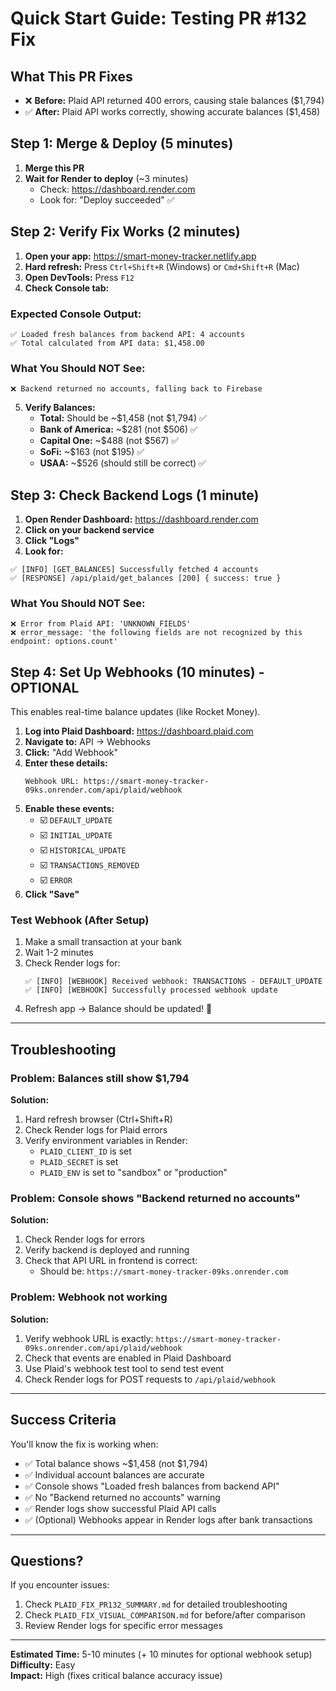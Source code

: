 # Quick Start Guide: Testing PR #132 Fix

## What This PR Fixes
- ❌ **Before:** Plaid API returned 400 errors, causing stale balances ($1,794)
- ✅ **After:** Plaid API works correctly, showing accurate balances ($1,458)

## Step 1: Merge & Deploy (5 minutes)

1. **Merge this PR**
2. **Wait for Render to deploy** (~3 minutes)
   - Check: https://dashboard.render.com
   - Look for: "Deploy succeeded" ✅

## Step 2: Verify Fix Works (2 minutes)

1. **Open your app:** https://smart-money-tracker.netlify.app
2. **Hard refresh:** Press `Ctrl+Shift+R` (Windows) or `Cmd+Shift+R` (Mac)
3. **Open DevTools:** Press `F12`
4. **Check Console tab:**

### Expected Console Output:
```
✅ Loaded fresh balances from backend API: 4 accounts
✅ Total calculated from API data: $1,458.00
```

### What You Should NOT See:
```
❌ Backend returned no accounts, falling back to Firebase
```

5. **Verify Balances:**
   - **Total:** Should be ~$1,458 (not $1,794) ✅
   - **Bank of America:** ~$281 (not $506) ✅
   - **Capital One:** ~$488 (not $567) ✅
   - **SoFi:** ~$163 (not $195) ✅
   - **USAA:** ~$526 (should still be correct) ✅

## Step 3: Check Backend Logs (1 minute)

1. **Open Render Dashboard:** https://dashboard.render.com
2. **Click on your backend service**
3. **Click "Logs"**
4. **Look for:**

```
✅ [INFO] [GET_BALANCES] Successfully fetched 4 accounts
✅ [RESPONSE] /api/plaid/get_balances [200] { success: true }
```

### What You Should NOT See:
```
❌ Error from Plaid API: 'UNKNOWN_FIELDS'
❌ error_message: 'the following fields are not recognized by this endpoint: options.count'
```

## Step 4: Set Up Webhooks (10 minutes) - OPTIONAL

This enables real-time balance updates (like Rocket Money).

1. **Log into Plaid Dashboard:** https://dashboard.plaid.com
2. **Navigate to:** API → Webhooks
3. **Click:** "Add Webhook"
4. **Enter these details:**
   ```
   Webhook URL: https://smart-money-tracker-09ks.onrender.com/api/plaid/webhook
   ```
5. **Enable these events:**
   - ☑️ `DEFAULT_UPDATE`
   - ☑️ `INITIAL_UPDATE`
   - ☑️ `HISTORICAL_UPDATE`
   - ☑️ `TRANSACTIONS_REMOVED`
   - ☑️ `ERROR`
6. **Click "Save"**

### Test Webhook (After Setup)
1. Make a small transaction at your bank
2. Wait 1-2 minutes
3. Check Render logs for:
   ```
   ✅ [INFO] [WEBHOOK] Received webhook: TRANSACTIONS - DEFAULT_UPDATE
   ✅ [INFO] [WEBHOOK] Successfully processed webhook update
   ```
4. Refresh app → Balance should be updated! 🎉

---

## Troubleshooting

### Problem: Balances still show $1,794

**Solution:**
1. Hard refresh browser (Ctrl+Shift+R)
2. Check Render logs for Plaid errors
3. Verify environment variables in Render:
   - `PLAID_CLIENT_ID` is set
   - `PLAID_SECRET` is set
   - `PLAID_ENV` is set to "sandbox" or "production"

### Problem: Console shows "Backend returned no accounts"

**Solution:**
1. Check Render logs for errors
2. Verify backend is deployed and running
3. Check that API URL in frontend is correct:
   - Should be: `https://smart-money-tracker-09ks.onrender.com`

### Problem: Webhook not working

**Solution:**
1. Verify webhook URL is exactly: `https://smart-money-tracker-09ks.onrender.com/api/plaid/webhook`
2. Check that events are enabled in Plaid Dashboard
3. Use Plaid's webhook test tool to send test event
4. Check Render logs for POST requests to `/api/plaid/webhook`

---

## Success Criteria

You'll know the fix is working when:
- ✅ Total balance shows ~$1,458 (not $1,794)
- ✅ Individual account balances are accurate
- ✅ Console shows "Loaded fresh balances from backend API"
- ✅ No "Backend returned no accounts" warning
- ✅ Render logs show successful Plaid API calls
- ✅ (Optional) Webhooks appear in Render logs after bank transactions

---

## Questions?

If you encounter issues:
1. Check `PLAID_FIX_PR132_SUMMARY.md` for detailed troubleshooting
2. Check `PLAID_FIX_VISUAL_COMPARISON.md` for before/after comparison
3. Review Render logs for specific error messages

---

**Estimated Time:** 5-10 minutes (+ 10 minutes for optional webhook setup)  
**Difficulty:** Easy  
**Impact:** High (fixes critical balance accuracy issue)
